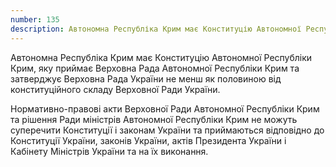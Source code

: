 ```yaml
---
number: 135
description: Автономна Республіка Крим має Конституцію Автономної Республіки Крим, яку приймає Верховна Рада Автономної Республіки Крим та затверджує Верховна Рада України не менш як половиною від конституційного складу Верховної Ради України...
---
```


Автономна Республіка Крим має Конституцію Автономної Республіки Крим, яку приймає Верховна Рада Автономної Республіки
Крим та затверджує Верховна Рада України не менш як половиною від конституційного складу Верховної Ради України.

Нормативно-правові акти Верховної Ради Автономної Республіки Крим та рішення Ради міністрів Автономної Республіки Крим
не можуть суперечити Конституції і законам України та приймаються відповідно до Конституції України, законів України,
актів Президента України і Кабінету Міністрів України та на їх виконання.
